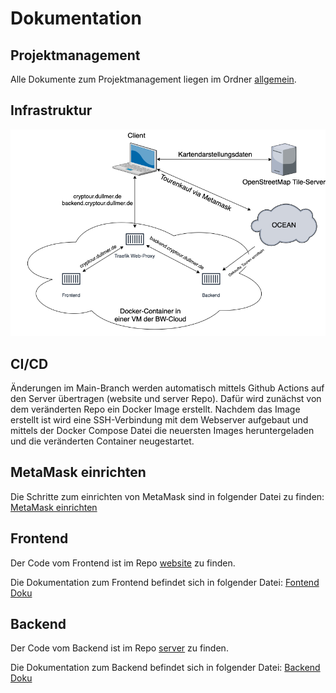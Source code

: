 # Dokumentation

## Projektmanagement
Alle Dokumente zum Projektmanagement liegen im Ordner [allgemein](https://github.com/Cryp-Tour/dokumentation/tree/main/allgemein).

## Infrastruktur
![](allgemein/infrastruktur.png)

## CI/CD
Änderungen im Main-Branch werden automatisch mittels Github Actions auf den Server übertragen (website und server Repo). Dafür wird zunächst von dem veränderten Repo ein Docker Image erstellt. Nachdem das Image erstellt ist wird eine SSH-Verbindung mit dem Webserver aufgebaut und mittels der Docker Compose Datei die neuersten Images heruntergeladen und die veränderten Container neugestartet.

## MetaMask einrichten
Die Schritte zum einrichten von MetaMask sind in folgender Datei zu finden: [MetaMask einrichten](https://github.com/Cryp-Tour/website/Readme.md)

## Frontend
Der Code vom Frontend ist im Repo [website](https://github.com/Cryp-Tour/website) zu finden.

Die Dokumentation zum Frontend befindet sich in folgender Datei: [Fontend Doku](/frontend/README.md)

## Backend
Der Code vom Backend ist im Repo [server](https://github.com/Cryp-Tour/server) zu finden.

Die Dokumentation zum Backend befindet sich in folgender Datei: [Backend Doku](/backend/README.md)
